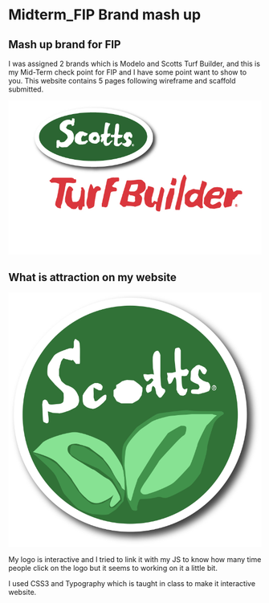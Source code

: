 # Midterm_FIP Brand mash up

## Mash up brand for FIP

I was assigned 2 brands which is Modelo and Scotts Turf Builder, and this is my Mid-Term check point for FIP and I have some point want to show to you. This website contains 5 pages following wireframe and scaffold submitted.


![label](Label-100.jpg "Mid term FIP")

## What is attraction on my website

![logo](logo2nd.svg "Mid term FIP")


My logo is interactive and I tried to link it with my JS to know how many time people click on the logo but it seems to working on it a little bit.

I used CSS3 and Typography which is taught in class to make it interactive website.
